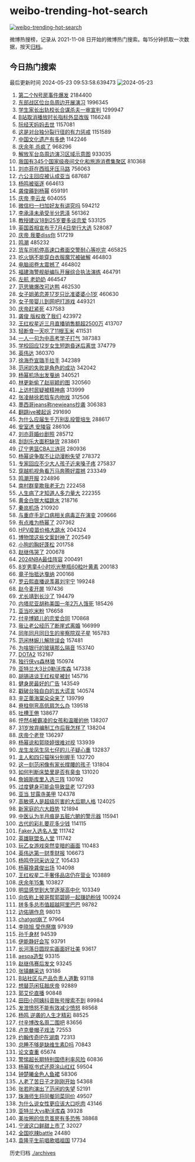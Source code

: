 # weibo-trending-hot-search

[![weibo-trending-hot-search](https://github.com/ameizi/weibo-trending-hot-search/actions/workflows/ci.yml/badge.svg)](https://github.com/ameizi/weibo-trending-hot-search/actions/workflows/ci.yml)

微博热搜榜，记录从 2021-11-08 日开始的微博热门搜索。每15分钟抓取一次数据，按天[归档](./archives)。

## 今日热门搜索

<!-- BEGIN --> 
最后更新时间 2024-05-23 09:53:58.639473 
![2024-05-23](https://imgs-storage.s3.us-east-005.backblazeb2.com/20240523/2024-05-23.png?versionId=4_z8fbbed132d73df8689c40f13_f11047d875b27b263_d20240523_m015358_c005_v0501000_t0035_u01716429238589) 
1. [第二个N号房事件爆发](https://s.weibo.com/weibo?q=%23%E7%AC%AC%E4%BA%8C%E4%B8%AAN%E5%8F%B7%E6%88%BF%E4%BA%8B%E4%BB%B6%E7%88%86%E5%8F%91%23&t=31&band_rank=1&Refer=top) 2184400
1. [东部战区位台岛周边开展演习](https://s.weibo.com/weibo?q=%23%E4%B8%9C%E9%83%A8%E6%88%98%E5%8C%BA%E4%BD%8D%E5%8F%B0%E5%B2%9B%E5%91%A8%E8%BE%B9%E5%BC%80%E5%B1%95%E6%BC%94%E4%B9%A0%23&t=31&band_rank=1&Refer=top) 1996345
1. [学生家长出轨校长合谋杀夫一审宣判](https://s.weibo.com/weibo?q=%23%E5%AD%A6%E7%94%9F%E5%AE%B6%E9%95%BF%E5%87%BA%E8%BD%A8%E6%A0%A1%E9%95%BF%E5%90%88%E8%B0%8B%E6%9D%80%E5%A4%AB%E4%B8%80%E5%AE%A1%E5%AE%A3%E5%88%A4%23&t=31&band_rank=2&Refer=top) 1299947
1. [B站取消播放时长指标外显改版](https://s.weibo.com/weibo?q=%23B%E7%AB%99%E5%8F%96%E6%B6%88%E6%92%AD%E6%94%BE%E6%97%B6%E9%95%BF%E6%8C%87%E6%A0%87%E5%A4%96%E6%98%BE%E6%94%B9%E7%89%88%23&t=31&band_rank=1&Refer=top) 1166248
1. [阮经天妈妈去世](https://s.weibo.com/weibo?q=%23%E9%98%AE%E7%BB%8F%E5%A4%A9%E5%A6%88%E5%A6%88%E5%8E%BB%E4%B8%96%23&t=31&band_rank=4&Refer=top) 1157081
1. [这是对台独分裂行径的有力惩戒](https://s.weibo.com/weibo?q=%23%E8%BF%99%E6%98%AF%E5%AF%B9%E5%8F%B0%E7%8B%AC%E5%88%86%E8%A3%82%E8%A1%8C%E5%BE%84%E7%9A%84%E6%9C%89%E5%8A%9B%E6%83%A9%E6%88%92%23&t=31&band_rank=2&Refer=top) 1151589
1. [中国文化遗产有多绝](https://s.weibo.com/weibo?q=%23%E4%B8%AD%E5%9B%BD%E6%96%87%E5%8C%96%E9%81%97%E4%BA%A7%E6%9C%89%E5%A4%9A%E7%BB%9D%23&t=31&band_rank=3&Refer=top) 1142246
1. [庆余年 杀疯了](https://s.weibo.com/weibo?q=%E5%BA%86%E4%BD%99%E5%B9%B4%20%E6%9D%80%E7%96%AF%E4%BA%86&t=31&band_rank=2&Refer=top) 968296
1. [解放军台岛周边演习区域示意图](https://s.weibo.com/weibo?q=%23%E8%A7%A3%E6%94%BE%E5%86%9B%E5%8F%B0%E5%B2%9B%E5%91%A8%E8%BE%B9%E6%BC%94%E4%B9%A0%E5%8C%BA%E5%9F%9F%E7%A4%BA%E6%84%8F%E5%9B%BE%23&t=31&band_rank=5&Refer=top) 933035
1. [我国有345个国家级夜间文化和旅游消费集聚区](https://s.weibo.com/weibo?q=%23%E6%88%91%E5%9B%BD%E6%9C%89345%E4%B8%AA%E5%9B%BD%E5%AE%B6%E7%BA%A7%E5%A4%9C%E9%97%B4%E6%96%87%E5%8C%96%E5%92%8C%E6%97%85%E6%B8%B8%E6%B6%88%E8%B4%B9%E9%9B%86%E8%81%9A%E5%8C%BA%23&t=31&band_rank=3&Refer=top) 810368
1. [刘亦菲在西班牙压马路](https://s.weibo.com/weibo?q=%23%E5%88%98%E4%BA%A6%E8%8F%B2%E5%9C%A8%E8%A5%BF%E7%8F%AD%E7%89%99%E5%8E%8B%E9%A9%AC%E8%B7%AF%23&t=31&band_rank=4&Refer=top) 756063
1. [六公主回应被认成亚当](https://s.weibo.com/weibo?q=%23%E5%85%AD%E5%85%AC%E4%B8%BB%E5%9B%9E%E5%BA%94%E8%A2%AB%E8%AE%A4%E6%88%90%E4%BA%9A%E5%BD%93%23&t=31&band_rank=4&Refer=top) 687687
1. [杨鸣被驱逐](https://s.weibo.com/weibo?q=%E6%9D%A8%E9%B8%A3%E8%A2%AB%E9%A9%B1%E9%80%90&t=31&band_rank=5&Refer=top) 664613
1. [龚俊薅到杨幂](https://s.weibo.com/weibo?q=%E9%BE%9A%E4%BF%8A%E8%96%85%E5%88%B0%E6%9D%A8%E5%B9%82&t=31&band_rank=7&Refer=top) 659191
1. [庆帝 李云龙](https://s.weibo.com/weibo?q=%E5%BA%86%E5%B8%9D%20%E6%9D%8E%E4%BA%91%E9%BE%99&t=31&band_rank=31&Refer=top) 604055
1. [微信扫一扫加好友有讲究吗](https://s.weibo.com/weibo?q=%23%E5%BE%AE%E4%BF%A1%E6%89%AB%E4%B8%80%E6%89%AB%E5%8A%A0%E5%A5%BD%E5%8F%8B%E6%9C%89%E8%AE%B2%E7%A9%B6%E5%90%97%23&t=31&band_rank=6&Refer=top) 594212
1. [李承泽未承受半分恩泽](https://s.weibo.com/weibo?q=%E6%9D%8E%E6%89%BF%E6%B3%BD%E6%9C%AA%E6%89%BF%E5%8F%97%E5%8D%8A%E5%88%86%E6%81%A9%E6%B3%BD&t=31&band_rank=44&Refer=top) 561362
1. [教授建议18到25岁要多谈恋爱](https://s.weibo.com/weibo?q=%23%E6%95%99%E6%8E%88%E5%BB%BA%E8%AE%AE18%E5%88%B025%E5%B2%81%E8%A6%81%E5%A4%9A%E8%B0%88%E6%81%8B%E7%88%B1%23&t=31&band_rank=18&Refer=top) 533125
1. [英国首相宣布于7月4日举行大选](https://s.weibo.com/weibo?q=%23%E8%8B%B1%E5%9B%BD%E9%A6%96%E7%9B%B8%E5%AE%A3%E5%B8%83%E4%BA%8E7%E6%9C%884%E6%97%A5%E4%B8%BE%E8%A1%8C%E5%A4%A7%E9%80%89%23&t=31&band_rank=8&Refer=top) 528087
1. [庆帝 我要diss你](https://s.weibo.com/weibo?q=%E5%BA%86%E5%B8%9D%20%E6%88%91%E8%A6%81diss%E4%BD%A0&t=31&band_rank=7&Refer=top) 517219
1. [鸣潮](https://s.weibo.com/weibo?q=%23%E9%B8%A3%E6%BD%AE%23&t=31&band_rank=17&Refer=top) 485232
1. [货车司机停高速口煮面交警耐心等吃完](https://s.weibo.com/weibo?q=%23%E8%B4%A7%E8%BD%A6%E5%8F%B8%E6%9C%BA%E5%81%9C%E9%AB%98%E9%80%9F%E5%8F%A3%E7%85%AE%E9%9D%A2%E4%BA%A4%E8%AD%A6%E8%80%90%E5%BF%83%E7%AD%89%E5%90%83%E5%AE%8C%23&t=31&band_rank=30&Refer=top) 465825
1. [吃火锅不能穿白衣服魔咒被破解](https://s.weibo.com/weibo?q=%23%E5%90%83%E7%81%AB%E9%94%85%E4%B8%8D%E8%83%BD%E7%A9%BF%E7%99%BD%E8%A1%A3%E6%9C%8D%E9%AD%94%E5%92%92%E8%A2%AB%E7%A0%B4%E8%A7%A3%23&t=31&band_rank=10&Refer=top) 464803
1. [电脑阅卷太震撼了](https://s.weibo.com/weibo?q=%E7%94%B5%E8%84%91%E9%98%85%E5%8D%B7%E5%A4%AA%E9%9C%87%E6%92%BC%E4%BA%86&t=31&band_rank=20&Refer=top) 464802
1. [福建海警舰艇编队开展综合执法演练](https://s.weibo.com/weibo?q=%23%E7%A6%8F%E5%BB%BA%E6%B5%B7%E8%AD%A6%E8%88%B0%E8%89%87%E7%BC%96%E9%98%9F%E5%BC%80%E5%B1%95%E7%BB%BC%E5%90%88%E6%89%A7%E6%B3%95%E6%BC%94%E7%BB%83%23&t=31&band_rank=12&Refer=top) 464791
1. [左航 老奶奶](https://s.weibo.com/weibo?q=%E5%B7%A6%E8%88%AA%20%E8%80%81%E5%A5%B6%E5%A5%B6&t=31&band_rank=28&Refer=top) 464547
1. [范思辙爆改可达鸭](https://s.weibo.com/weibo?q=%23%E8%8C%83%E6%80%9D%E8%BE%99%E7%88%86%E6%94%B9%E5%8F%AF%E8%BE%BE%E9%B8%AD%23&t=31&band_rank=12&Refer=top) 462530
1. [女子姐弟恋差17岁只比准婆婆小1岁](https://s.weibo.com/weibo?q=%23%E5%A5%B3%E5%AD%90%E5%A7%90%E5%BC%9F%E6%81%8B%E5%B7%AE17%E5%B2%81%E5%8F%AA%E6%AF%94%E5%87%86%E5%A9%86%E5%A9%86%E5%B0%8F1%E5%B2%81%23&t=31&band_rank=9&Refer=top) 460630
1. [女子带婴儿到网吧打游戏](https://s.weibo.com/weibo?q=%23%E5%A5%B3%E5%AD%90%E5%B8%A6%E5%A9%B4%E5%84%BF%E5%88%B0%E7%BD%91%E5%90%A7%E6%89%93%E6%B8%B8%E6%88%8F%23&t=31&band_rank=35&Refer=top) 449321
1. [庆帝赶紧死](https://s.weibo.com/weibo?q=%E5%BA%86%E5%B8%9D%E8%B5%B6%E7%B4%A7%E6%AD%BB&t=31&band_rank=8&Refer=top) 437583
1. [龚俊 版权救了我们](https://s.weibo.com/weibo?q=%E9%BE%9A%E4%BF%8A%20%E7%89%88%E6%9D%83%E6%95%91%E4%BA%86%E6%88%91%E4%BB%AC&t=31&band_rank=13&Refer=top) 423972
1. [王红权星近三月直播销售额超2500万](https://s.weibo.com/weibo?q=%23%E7%8E%8B%E7%BA%A2%E6%9D%83%E6%98%9F%E8%BF%91%E4%B8%89%E6%9C%88%E7%9B%B4%E6%92%AD%E9%94%80%E5%94%AE%E9%A2%9D%E8%B6%852500%E4%B8%87%23&t=31&band_rank=32&Refer=top) 413707
1. [轻断食一天吃了11根玉米](https://s.weibo.com/weibo?q=%23%E8%BD%BB%E6%96%AD%E9%A3%9F%E4%B8%80%E5%A4%A9%E5%90%83%E4%BA%8611%E6%A0%B9%E7%8E%89%E7%B1%B3%23&t=31&band_rank=11&Refer=top) 411531
1. [一人一句为中高考学子打气](https://s.weibo.com/weibo?q=%23%E4%B8%80%E4%BA%BA%E4%B8%80%E5%8F%A5%E4%B8%BA%E4%B8%AD%E9%AB%98%E8%80%83%E5%AD%A6%E5%AD%90%E6%89%93%E6%B0%94%23&t=31&band_rank=10&Refer=top) 387383
1. [学校回应12岁女生短跑昏迷后离世](https://s.weibo.com/weibo?q=%23%E5%AD%A6%E6%A0%A1%E5%9B%9E%E5%BA%9412%E5%B2%81%E5%A5%B3%E7%94%9F%E7%9F%AD%E8%B7%91%E6%98%8F%E8%BF%B7%E5%90%8E%E7%A6%BB%E4%B8%96%23&t=31&band_rank=16&Refer=top) 374779
1. [英伟达](https://s.weibo.com/weibo?q=%E8%8B%B1%E4%BC%9F%E8%BE%BE&t=31&band_rank=24&Refer=top) 360370
1. [徐海乔宣璐手拉手](https://s.weibo.com/weibo?q=%E5%BE%90%E6%B5%B7%E4%B9%94%E5%AE%A3%E7%92%90%E6%89%8B%E6%8B%89%E6%89%8B&t=31&band_rank=12&Refer=top) 342389
1. [范闲的失败是角色的成功](https://s.weibo.com/weibo?q=%23%E8%8C%83%E9%97%B2%E7%9A%84%E5%A4%B1%E8%B4%A5%E6%98%AF%E8%A7%92%E8%89%B2%E7%9A%84%E6%88%90%E5%8A%9F%23&t=31&band_rank=13&Refer=top) 342042
1. [杨幂机场出发戛纳](https://s.weibo.com/weibo?q=%23%E6%9D%A8%E5%B9%82%E6%9C%BA%E5%9C%BA%E5%87%BA%E5%8F%91%E6%88%9B%E7%BA%B3%23&t=31&band_rank=31&Refer=top) 340521
1. [林更新偷了赵丽颖的图](https://s.weibo.com/weibo?q=%23%E6%9E%97%E6%9B%B4%E6%96%B0%E5%81%B7%E4%BA%86%E8%B5%B5%E4%B8%BD%E9%A2%96%E7%9A%84%E5%9B%BE%23&t=31&band_rank=24&Refer=top) 320560
1. [上访村民疑被精神病](https://s.weibo.com/weibo?q=%23%E4%B8%8A%E8%AE%BF%E6%9D%91%E6%B0%91%E7%96%91%E8%A2%AB%E7%B2%BE%E7%A5%9E%E7%97%85%23&t=31&band_rank=18&Refer=top) 313999
1. [张凌赫徐若晗车内吻戏](https://s.weibo.com/weibo?q=%23%E5%BC%A0%E5%87%8C%E8%B5%AB%E5%BE%90%E8%8B%A5%E6%99%97%E8%BD%A6%E5%86%85%E5%90%BB%E6%88%8F%23&t=31&band_rank=14&Refer=top) 312506
1. [墨西哥jeans称newjeans抄袭](https://s.weibo.com/weibo?q=%E5%A2%A8%E8%A5%BF%E5%93%A5jeans%E7%A7%B0newjeans%E6%8A%84%E8%A2%AD&t=31&band_rank=19&Refer=top) 306383
1. [翻跳ive被起诉](https://s.weibo.com/weibo?q=%23%E7%BF%BB%E8%B7%B3ive%E8%A2%AB%E8%B5%B7%E8%AF%89%23&t=31&band_rank=28&Refer=top) 291690
1. [为什么应届生千万别乱投管培生](https://s.weibo.com/weibo?q=%23%E4%B8%BA%E4%BB%80%E4%B9%88%E5%BA%94%E5%B1%8A%E7%94%9F%E5%8D%83%E4%B8%87%E5%88%AB%E4%B9%B1%E6%8A%95%E7%AE%A1%E5%9F%B9%E7%94%9F%23&t=31&band_rank=36&Refer=top) 288617
1. [安室透 安陵容](https://s.weibo.com/weibo?q=%E5%AE%89%E5%AE%A4%E9%80%8F%20%E5%AE%89%E9%99%B5%E5%AE%B9&t=31&band_rank=15&Refer=top) 286106
1. [刘亦菲婚纱剧照](https://s.weibo.com/weibo?q=%23%E5%88%98%E4%BA%A6%E8%8F%B2%E5%A9%9A%E7%BA%B1%E5%89%A7%E7%85%A7%23&t=31&band_rank=24&Refer=top) 285712
1. [刮刮乐大面积缺货](https://s.weibo.com/weibo?q=%23%E5%88%AE%E5%88%AE%E4%B9%90%E5%A4%A7%E9%9D%A2%E7%A7%AF%E7%BC%BA%E8%B4%A7%23&t=31&band_rank=19&Refer=top) 283861
1. [辽宁男篮CBA三连冠](https://s.weibo.com/weibo?q=%23%E8%BE%BD%E5%AE%81%E7%94%B7%E7%AF%AECBA%E4%B8%89%E8%BF%9E%E5%86%A0%23&t=31&band_rank=16&Refer=top) 280936
1. [杨幂说争取不让动漫粉失望](https://s.weibo.com/weibo?q=%23%E6%9D%A8%E5%B9%82%E8%AF%B4%E4%BA%89%E5%8F%96%E4%B8%8D%E8%AE%A9%E5%8A%A8%E6%BC%AB%E7%B2%89%E5%A4%B1%E6%9C%9B%23&t=31&band_rank=17&Refer=top) 278372
1. [专家回应不少大人孩子近来嗓子疼](https://s.weibo.com/weibo?q=%23%E4%B8%93%E5%AE%B6%E5%9B%9E%E5%BA%94%E4%B8%8D%E5%B0%91%E5%A4%A7%E4%BA%BA%E5%AD%A9%E5%AD%90%E8%BF%91%E6%9D%A5%E5%97%93%E5%AD%90%E7%96%BC%23&t=31&band_rank=32&Refer=top) 275837
1. [穿越机视角看万马奔腾好震撼](https://s.weibo.com/weibo?q=%23%E7%A9%BF%E8%B6%8A%E6%9C%BA%E8%A7%86%E8%A7%92%E7%9C%8B%E4%B8%87%E9%A9%AC%E5%A5%94%E8%85%BE%E5%A5%BD%E9%9C%87%E6%92%BC%23&t=31&band_rank=25&Refer=top) 233349
1. [鸣潮开服](https://s.weibo.com/weibo?q=%E9%B8%A3%E6%BD%AE%E5%BC%80%E6%9C%8D&t=31&band_rank=27&Refer=top) 224896
1. [南村群童欺我老无力](https://s.weibo.com/weibo?q=%E5%8D%97%E6%9D%91%E7%BE%A4%E7%AB%A5%E6%AC%BA%E6%88%91%E8%80%81%E6%97%A0%E5%8A%9B&t=31&band_rank=28&Refer=top) 222458
1. [人生病了才知道人多力量大](https://s.weibo.com/weibo?q=%E4%BA%BA%E7%94%9F%E7%97%85%E4%BA%86%E6%89%8D%E7%9F%A5%E9%81%93%E4%BA%BA%E5%A4%9A%E5%8A%9B%E9%87%8F%E5%A4%A7&t=31&band_rank=34&Refer=top) 222355
1. [黄金白银大幅跳水](https://s.weibo.com/weibo?q=%23%E9%BB%84%E9%87%91%E7%99%BD%E9%93%B6%E5%A4%A7%E5%B9%85%E8%B7%B3%E6%B0%B4%23&t=31&band_rank=29&Refer=top) 218716
1. [秦岚机场](https://s.weibo.com/weibo?q=%E7%A7%A6%E5%B2%9A%E6%9C%BA%E5%9C%BA&t=31&band_rank=31&Refer=top) 210920
1. [与重症手足口病相关病毒正在演变](https://s.weibo.com/weibo?q=%23%E4%B8%8E%E9%87%8D%E7%97%87%E6%89%8B%E8%B6%B3%E5%8F%A3%E7%97%85%E7%9B%B8%E5%85%B3%E7%97%85%E6%AF%92%E6%AD%A3%E5%9C%A8%E6%BC%94%E5%8F%98%23&t=31&band_rank=18&Refer=top) 209666
1. [有点难为杨幂了](https://s.weibo.com/weibo?q=%23%E6%9C%89%E7%82%B9%E9%9A%BE%E4%B8%BA%E6%9D%A8%E5%B9%82%E4%BA%86%23&t=31&band_rank=26&Refer=top) 207362
1. [HPV疫苗价格大跳水](https://s.weibo.com/weibo?q=%23HPV%E7%96%AB%E8%8B%97%E4%BB%B7%E6%A0%BC%E5%A4%A7%E8%B7%B3%E6%B0%B4%23&t=31&band_rank=19&Refer=top) 204324
1. [博物馆这些文案封神了](https://s.weibo.com/weibo?q=%23%E5%8D%9A%E7%89%A9%E9%A6%86%E8%BF%99%E4%BA%9B%E6%96%87%E6%A1%88%E5%B0%81%E7%A5%9E%E4%BA%86%23&t=31&band_rank=30&Refer=top) 202549
1. [小狗的胸好蓬松](https://s.weibo.com/weibo?q=%E5%B0%8F%E7%8B%97%E7%9A%84%E8%83%B8%E5%A5%BD%E8%93%AC%E6%9D%BE&t=31&band_rank=32&Refer=top) 201758
1. [赵继伟哭了](https://s.weibo.com/weibo?q=%23%E8%B5%B5%E7%BB%A7%E4%BC%9F%E5%93%AD%E4%BA%86%23&t=31&band_rank=20&Refer=top) 200678
1. [2024NBA最佳阵容](https://s.weibo.com/weibo?q=%232024NBA%E6%9C%80%E4%BD%B3%E9%98%B5%E5%AE%B9%23&t=31&band_rank=32&Refer=top) 200491
1. [8岁男童4小时吃光整瓶60粒叶黄素](https://s.weibo.com/weibo?q=%238%E5%B2%81%E7%94%B7%E7%AB%A54%E5%B0%8F%E6%97%B6%E5%90%83%E5%85%89%E6%95%B4%E7%93%B660%E7%B2%92%E5%8F%B6%E9%BB%84%E7%B4%A0%23&t=31&band_rank=21&Refer=top) 200183
1. [章子怡抵达戛纳](https://s.weibo.com/weibo?q=%23%E7%AB%A0%E5%AD%90%E6%80%A1%E6%8A%B5%E8%BE%BE%E6%88%9B%E7%BA%B3%23&t=31&band_rank=22&Refer=top) 200168
1. [罗云熙直播说羡慕刘宇宁](https://s.weibo.com/weibo?q=%23%E7%BD%97%E4%BA%91%E7%86%99%E7%9B%B4%E6%92%AD%E8%AF%B4%E7%BE%A1%E6%85%95%E5%88%98%E5%AE%87%E5%AE%81%23&t=31&band_rank=23&Refer=top) 199248
1. [赵今麦开屏](https://s.weibo.com/weibo?q=%23%E8%B5%B5%E4%BB%8A%E9%BA%A6%E5%BC%80%E5%B1%8F%23&t=31&band_rank=32&Refer=top) 197436
1. [尤长靖到长沙了](https://s.weibo.com/weibo?q=%23%E5%B0%A4%E9%95%BF%E9%9D%96%E5%88%B0%E9%95%BF%E6%B2%99%E4%BA%86%23&t=31&band_rank=33&Refer=top) 194479
1. [内塔尼亚胡称美国一年2万人饿死](https://s.weibo.com/weibo?q=%23%E5%86%85%E5%A1%94%E5%B0%BC%E4%BA%9A%E8%83%A1%E7%A7%B0%E7%BE%8E%E5%9B%BD%E4%B8%80%E5%B9%B42%E4%B8%87%E4%BA%BA%E9%A5%BF%E6%AD%BB%23&t=31&band_rank=26&Refer=top) 185426
1. [亚当吃米粉](https://s.weibo.com/weibo?q=%E4%BA%9A%E5%BD%93%E5%90%83%E7%B1%B3%E7%B2%89&t=31&band_rank=25&Refer=top) 176658
1. [付辛博颖儿的恋爱合同](https://s.weibo.com/weibo?q=%23%E4%BB%98%E8%BE%9B%E5%8D%9A%E9%A2%96%E5%84%BF%E7%9A%84%E6%81%8B%E7%88%B1%E5%90%88%E5%90%8C%23&t=31&band_rank=28&Refer=top) 170868
1. [我让老公经历了断崖式离婚](https://s.weibo.com/weibo?q=%23%E6%88%91%E8%AE%A9%E8%80%81%E5%85%AC%E7%BB%8F%E5%8E%86%E4%BA%86%E6%96%AD%E5%B4%96%E5%BC%8F%E7%A6%BB%E5%A9%9A%23&t=31&band_rank=27&Refer=top) 166999
1. [同年同月同日生的鉴察院双子星](https://s.weibo.com/weibo?q=%E5%90%8C%E5%B9%B4%E5%90%8C%E6%9C%88%E5%90%8C%E6%97%A5%E7%94%9F%E7%9A%84%E9%89%B4%E5%AF%9F%E9%99%A2%E5%8F%8C%E5%AD%90%E6%98%9F&t=31&band_rank=47&Refer=top) 165783
1. [范闲林婉儿解除误会](https://s.weibo.com/weibo?q=%E8%8C%83%E9%97%B2%E6%9E%97%E5%A9%89%E5%84%BF%E8%A7%A3%E9%99%A4%E8%AF%AF%E4%BC%9A&t=31&band_rank=37&Refer=top) 157481
1. [为啥银行的玻璃那么隔音](https://s.weibo.com/weibo?q=%23%E4%B8%BA%E5%95%A5%E9%93%B6%E8%A1%8C%E7%9A%84%E7%8E%BB%E7%92%83%E9%82%A3%E4%B9%88%E9%9A%94%E9%9F%B3%23&t=31&band_rank=39&Refer=top) 153740
1. [DOTA2](https://s.weibo.com/weibo?q=DOTA2&t=31&band_rank=40&Refer=top) 152167
1. [独行侠vs森林狼](https://s.weibo.com/weibo?q=%23%E7%8B%AC%E8%A1%8C%E4%BE%A0vs%E6%A3%AE%E6%9E%97%E7%8B%BC%23&t=31&band_rank=41&Refer=top) 150974
1. [亚特兰大3比0勒沃库森](https://s.weibo.com/weibo?q=%23%E4%BA%9A%E7%89%B9%E5%85%B0%E5%A4%A73%E6%AF%940%E5%8B%92%E6%B2%83%E5%BA%93%E6%A3%AE%23&t=31&band_rank=19&Refer=top) 147338
1. [胡锡进谈王红权星被封](https://s.weibo.com/weibo?q=%23%E8%83%A1%E9%94%A1%E8%BF%9B%E8%B0%88%E7%8E%8B%E7%BA%A2%E6%9D%83%E6%98%9F%E8%A2%AB%E5%B0%81%23&t=31&band_rank=40&Refer=top) 145716
1. [健身房最好的广告](https://s.weibo.com/weibo?q=%E5%81%A5%E8%BA%AB%E6%88%BF%E6%9C%80%E5%A5%BD%E7%9A%84%E5%B9%BF%E5%91%8A&t=31&band_rank=38&Refer=top) 143549
1. [戳破台独自白的五大谎言](https://s.weibo.com/weibo?q=%23%E6%88%B3%E7%A0%B4%E5%8F%B0%E7%8B%AC%E8%87%AA%E7%99%BD%E7%9A%84%E4%BA%94%E5%A4%A7%E8%B0%8E%E8%A8%80%23&t=31&band_rank=25&Refer=top) 140574
1. [辛芷蕾海棠朵朵来了](https://s.weibo.com/weibo?q=%23%E8%BE%9B%E8%8A%B7%E8%95%BE%E6%B5%B7%E6%A3%A0%E6%9C%B5%E6%9C%B5%E6%9D%A5%E4%BA%86%23&t=31&band_rank=24&Refer=top) 139799
1. [脊柱侧弯高低肩怎么办](https://s.weibo.com/weibo?q=%23%E8%84%8A%E6%9F%B1%E4%BE%A7%E5%BC%AF%E9%AB%98%E4%BD%8E%E8%82%A9%E6%80%8E%E4%B9%88%E5%8A%9E%23&t=31&band_rank=30&Refer=top) 139518
1. [吐槽王倦](https://s.weibo.com/weibo?q=%23%E5%90%90%E6%A7%BD%E7%8E%8B%E5%80%A6%23&t=31&band_rank=44&Refer=top) 138677
1. [怦然4被霸凌的女孩和温暖的他](https://s.weibo.com/weibo?q=%23%E6%80%A6%E7%84%B64%E8%A2%AB%E9%9C%B8%E5%87%8C%E7%9A%84%E5%A5%B3%E5%AD%A9%E5%92%8C%E6%B8%A9%E6%9A%96%E7%9A%84%E4%BB%96%23&t=31&band_rank=29&Refer=top) 138207
1. [31岁放弃编制工作后我怎样了](https://s.weibo.com/weibo?q=%2331%E5%B2%81%E6%94%BE%E5%BC%83%E7%BC%96%E5%88%B6%E5%B7%A5%E4%BD%9C%E5%90%8E%E6%88%91%E6%80%8E%E6%A0%B7%E4%BA%86%23&t=31&band_rank=45&Refer=top) 138204
1. [庆帝个老登](https://s.weibo.com/weibo?q=%E5%BA%86%E5%B8%9D%E4%B8%AA%E8%80%81%E7%99%BB&t=31&band_rank=30&Refer=top) 136297
1. [杨幂说和郭晓婷很难对视](https://s.weibo.com/weibo?q=%23%E6%9D%A8%E5%B9%82%E8%AF%B4%E5%92%8C%E9%83%AD%E6%99%93%E5%A9%B7%E5%BE%88%E9%9A%BE%E5%AF%B9%E8%A7%86%23&t=31&band_rank=31&Refer=top) 133939
1. [龙生龙凤生凤七仔的儿子疑心重](https://s.weibo.com/weibo?q=%23%E9%BE%99%E7%94%9F%E9%BE%99%E5%87%A4%E7%94%9F%E5%87%A4%E4%B8%83%E4%BB%94%E7%9A%84%E5%84%BF%E5%AD%90%E7%96%91%E5%BF%83%E9%87%8D%23&t=31&band_rank=21&Refer=top) 132837
1. [主人和四只猫咪分别握手](https://s.weibo.com/weibo?q=%E4%B8%BB%E4%BA%BA%E5%92%8C%E5%9B%9B%E5%8F%AA%E7%8C%AB%E5%92%AA%E5%88%86%E5%88%AB%E6%8F%A1%E6%89%8B&t=31&band_rank=47&Refer=top) 132720
1. [这一刻范闲像有家长撑腰的孩子](https://s.weibo.com/weibo?q=%23%E8%BF%99%E4%B8%80%E5%88%BB%E8%8C%83%E9%97%B2%E5%83%8F%E6%9C%89%E5%AE%B6%E9%95%BF%E6%92%91%E8%85%B0%E7%9A%84%E5%AD%A9%E5%AD%90%23&t=31&band_rank=32&Refer=top) 131804
1. [如何判断床垫里是否有臭虫](https://s.weibo.com/weibo?q=%E5%A6%82%E4%BD%95%E5%88%A4%E6%96%AD%E5%BA%8A%E5%9E%AB%E9%87%8C%E6%98%AF%E5%90%A6%E6%9C%89%E8%87%AD%E8%99%AB&t=31&band_rank=40&Refer=top) 131020
1. [詹姆斯库里入选三阵](https://s.weibo.com/weibo?q=%23%E8%A9%B9%E5%A7%86%E6%96%AF%E5%BA%93%E9%87%8C%E5%85%A5%E9%80%89%E4%B8%89%E9%98%B5%23&t=31&band_rank=48&Refer=top) 130192
1. [过度健身可能会导致显老](https://s.weibo.com/weibo?q=%23%E8%BF%87%E5%BA%A6%E5%81%A5%E8%BA%AB%E5%8F%AF%E8%83%BD%E4%BC%9A%E5%AF%BC%E8%87%B4%E6%98%BE%E8%80%81%23&t=31&band_rank=45&Refer=top) 127293
1. [亚当 甘露寺美甲](https://s.weibo.com/weibo?q=%E4%BA%9A%E5%BD%93%20%E7%94%98%E9%9C%B2%E5%AF%BA%E7%BE%8E%E7%94%B2&t=31&band_rank=33&Refer=top) 124378
1. [高敏感人是超级厉害的大后期人格](https://s.weibo.com/weibo?q=%E9%AB%98%E6%95%8F%E6%84%9F%E4%BA%BA%E6%98%AF%E8%B6%85%E7%BA%A7%E5%8E%89%E5%AE%B3%E7%9A%84%E5%A4%A7%E5%90%8E%E6%9C%9F%E4%BA%BA%E6%A0%BC&t=31&band_rank=46&Refer=top) 124025
1. [新家庭的六大趋势](https://s.weibo.com/weibo?q=%23%E6%96%B0%E5%AE%B6%E5%BA%AD%E7%9A%84%E5%85%AD%E5%A4%A7%E8%B6%8B%E5%8A%BF%23&t=31&band_rank=49&Refer=top) 121894
1. [中医认为半月痕是五脏六腑的警示器](https://s.weibo.com/weibo?q=%23%E4%B8%AD%E5%8C%BB%E8%AE%A4%E4%B8%BA%E5%8D%8A%E6%9C%88%E7%97%95%E6%98%AF%E4%BA%94%E8%84%8F%E5%85%AD%E8%85%91%E7%9A%84%E8%AD%A6%E7%A4%BA%E5%99%A8%23&t=31&band_rank=34&Refer=top) 115941
1. [古代的彩礼要花多少钱](https://s.weibo.com/weibo?q=%23%E5%8F%A4%E4%BB%A3%E7%9A%84%E5%BD%A9%E7%A4%BC%E8%A6%81%E8%8A%B1%E5%A4%9A%E5%B0%91%E9%92%B1%23&t=31&band_rank=50&Refer=top) 114115
1. [Faker入选名人堂](https://s.weibo.com/weibo?q=%23Faker%E5%85%A5%E9%80%89%E5%90%8D%E4%BA%BA%E5%A0%82%23&t=31&band_rank=47&Refer=top) 111742
1. [英雄联盟名人堂](https://s.weibo.com/weibo?q=%E8%8B%B1%E9%9B%84%E8%81%94%E7%9B%9F%E5%90%8D%E4%BA%BA%E5%A0%82&t=31&band_rank=44&Refer=top) 111742
1. [玩乙女游戏突然变暗的画面](https://s.weibo.com/weibo?q=%E7%8E%A9%E4%B9%99%E5%A5%B3%E6%B8%B8%E6%88%8F%E7%AA%81%E7%84%B6%E5%8F%98%E6%9A%97%E7%9A%84%E7%94%BB%E9%9D%A2&t=31&band_rank=35&Refer=top) 110483
1. [英伟达第一财季财报](https://s.weibo.com/weibo?q=%23%E8%8B%B1%E4%BC%9F%E8%BE%BE%E7%AC%AC%E4%B8%80%E8%B4%A2%E5%AD%A3%E8%B4%A2%E6%8A%A5%23&t=31&band_rank=35&Refer=top) 106673
1. [杨鸣夺冠采访没了](https://s.weibo.com/weibo?q=%23%E6%9D%A8%E9%B8%A3%E5%A4%BA%E5%86%A0%E9%87%87%E8%AE%BF%E6%B2%A1%E4%BA%86%23&t=31&band_rank=35&Refer=top) 105433
1. [杨幂挽龚俊出场](https://s.weibo.com/weibo?q=%23%E6%9D%A8%E5%B9%82%E6%8C%BD%E9%BE%9A%E4%BF%8A%E5%87%BA%E5%9C%BA%23&t=31&band_rank=36&Refer=top) 104098
1. [王红权星二手奢侈品店仍在营业](https://s.weibo.com/weibo?q=%23%E7%8E%8B%E7%BA%A2%E6%9D%83%E6%98%9F%E4%BA%8C%E6%89%8B%E5%A5%A2%E4%BE%88%E5%93%81%E5%BA%97%E4%BB%8D%E5%9C%A8%E8%90%A5%E4%B8%9A%23&t=31&band_rank=27&Refer=top) 103889
1. [庆余年15集](https://s.weibo.com/weibo?q=%E5%BA%86%E4%BD%99%E5%B9%B415%E9%9B%86&t=31&band_rank=37&Refer=top) 103827
1. [明显感觉到大学逐渐高中化](https://s.weibo.com/weibo?q=%23%E6%98%8E%E6%98%BE%E6%84%9F%E8%A7%89%E5%88%B0%E5%A4%A7%E5%AD%A6%E9%80%90%E6%B8%90%E9%AB%98%E4%B8%AD%E5%8C%96%23&t=31&band_rank=38&Refer=top) 103349
1. [向佐称上披哥帮郭碧婷一起赚奶粉钱](https://s.weibo.com/weibo?q=%23%E5%90%91%E4%BD%90%E7%A7%B0%E4%B8%8A%E6%8A%AB%E5%93%A5%E5%B8%AE%E9%83%AD%E7%A2%A7%E5%A9%B7%E4%B8%80%E8%B5%B7%E8%B5%9A%E5%A5%B6%E7%B2%89%E9%92%B1%23&t=31&band_rank=49&Refer=top) 100924
1. [拼多多总市值超越阿里巴巴](https://s.weibo.com/weibo?q=%23%E6%8B%BC%E5%A4%9A%E5%A4%9A%E6%80%BB%E5%B8%82%E5%80%BC%E8%B6%85%E8%B6%8A%E9%98%BF%E9%87%8C%E5%B7%B4%E5%B7%B4%23&t=31&band_rank=46&Refer=top) 98782
1. [边佑锡作息](https://s.weibo.com/weibo?q=%E8%BE%B9%E4%BD%91%E9%94%A1%E4%BD%9C%E6%81%AF&t=31&band_rank=41&Refer=top) 98013
1. [chatgpt崩了](https://s.weibo.com/weibo?q=chatgpt%E5%B4%A9%E4%BA%86&t=31&band_rank=39&Refer=top) 97964
1. [李晓旭 受伤祭旗](https://s.weibo.com/weibo?q=%E6%9D%8E%E6%99%93%E6%97%AD%20%E5%8F%97%E4%BC%A4%E7%A5%AD%E6%97%97&t=31&band_rank=40&Refer=top) 97939
1. [孙千身材](https://s.weibo.com/weibo?q=%23%E5%AD%99%E5%8D%83%E8%BA%AB%E6%9D%90%23&t=31&band_rank=42&Refer=top) 94539
1. [伊能静好会写](https://s.weibo.com/weibo?q=%E4%BC%8A%E8%83%BD%E9%9D%99%E5%A5%BD%E4%BC%9A%E5%86%99&t=31&band_rank=44&Refer=top) 93791
1. [长河落日圆现实画面好壮美](https://s.weibo.com/weibo?q=%23%E9%95%BF%E6%B2%B3%E8%90%BD%E6%97%A5%E5%9C%86%E7%8E%B0%E5%AE%9E%E7%94%BB%E9%9D%A2%E5%A5%BD%E5%A3%AE%E7%BE%8E%23&t=31&band_rank=43&Refer=top) 93617
1. [aespa造型](https://s.weibo.com/weibo?q=aespa%E9%80%A0%E5%9E%8B&t=31&band_rank=46&Refer=top) 93315
1. [赵继伟赛后发文](https://s.weibo.com/weibo?q=%23%E8%B5%B5%E7%BB%A7%E4%BC%9F%E8%B5%9B%E5%90%8E%E5%8F%91%E6%96%87%23&t=31&band_rank=47&Refer=top) 93245
1. [张镇麟采访](https://s.weibo.com/weibo?q=%23%E5%BC%A0%E9%95%87%E9%BA%9F%E9%87%87%E8%AE%BF%23&t=31&band_rank=49&Refer=top) 93186
1. [B站社区与产品负责人道歉](https://s.weibo.com/weibo?q=%23B%E7%AB%99%E7%A4%BE%E5%8C%BA%E4%B8%8E%E4%BA%A7%E5%93%81%E8%B4%9F%E8%B4%A3%E4%BA%BA%E9%81%93%E6%AD%89%23&t=31&band_rank=50&Refer=top) 93118
1. [想替范闲狂敲庆帝](https://s.weibo.com/weibo?q=%23%E6%83%B3%E6%9B%BF%E8%8C%83%E9%97%B2%E7%8B%82%E6%95%B2%E5%BA%86%E5%B8%9D%23&t=31&band_rank=45&Refer=top) 92889
1. [郭艾伦直播](https://s.weibo.com/weibo?q=%E9%83%AD%E8%89%BE%E4%BC%A6%E7%9B%B4%E6%92%AD&t=31&band_rank=48&Refer=top) 90848
1. [田田小阿姨抖音账号搜索不到](https://s.weibo.com/weibo?q=%23%E7%94%B0%E7%94%B0%E5%B0%8F%E9%98%BF%E5%A7%A8%E6%8A%96%E9%9F%B3%E8%B4%A6%E5%8F%B7%E6%90%9C%E7%B4%A2%E4%B8%8D%E5%88%B0%23&t=31&band_rank=49&Refer=top) 89984
1. [发泄愤怒不能有效减少愤怒](https://s.weibo.com/weibo?q=%23%E5%8F%91%E6%B3%84%E6%84%A4%E6%80%92%E4%B8%8D%E8%83%BD%E6%9C%89%E6%95%88%E5%87%8F%E5%B0%91%E6%84%A4%E6%80%92%23&t=31&band_rank=50&Refer=top) 88568
1. [杨鸣 逆袭的人生才精彩](https://s.weibo.com/weibo?q=%E6%9D%A8%E9%B8%A3%20%E9%80%86%E8%A2%AD%E7%9A%84%E4%BA%BA%E7%94%9F%E6%89%8D%E7%B2%BE%E5%BD%A9&t=31&band_rank=50&Refer=top) 88525
1. [付辛博改名周二围吧](https://s.weibo.com/weibo?q=%23%E4%BB%98%E8%BE%9B%E5%8D%9A%E6%94%B9%E5%90%8D%E5%91%A8%E4%BA%8C%E5%9B%B4%E5%90%A7%23&t=31&band_rank=42&Refer=top) 83656
1. [卢克曼帽子戏法](https://s.weibo.com/weibo?q=%23%E5%8D%A2%E5%85%8B%E6%9B%BC%E5%B8%BD%E5%AD%90%E6%88%8F%E6%B3%95%23&t=31&band_rank=42&Refer=top) 72553
1. [约翰传奇IP在湖南](https://s.weibo.com/weibo?q=%23%E7%BA%A6%E7%BF%B0%E4%BC%A0%E5%A5%87IP%E5%9C%A8%E6%B9%96%E5%8D%97%23&t=31&band_rank=48&Refer=top) 72313
1. [总睡不够是缺维生素D吗](https://s.weibo.com/weibo?q=%23%E6%80%BB%E7%9D%A1%E4%B8%8D%E5%A4%9F%E6%98%AF%E7%BC%BA%E7%BB%B4%E7%94%9F%E7%B4%A0D%E5%90%97%23&t=31&band_rank=47&Refer=top) 70843
1. [论文查重](https://s.weibo.com/weibo?q=%E8%AE%BA%E6%96%87%E6%9F%A5%E9%87%8D&t=31&band_rank=50&Refer=top) 65674
1. [警惕超长期特别国债利率风险](https://s.weibo.com/weibo?q=%23%E8%AD%A6%E6%83%95%E8%B6%85%E9%95%BF%E6%9C%9F%E7%89%B9%E5%88%AB%E5%9B%BD%E5%80%BA%E5%88%A9%E7%8E%87%E9%A3%8E%E9%99%A9%23&t=31&band_rank=10&Refer=top) 60836
1. [杨幂抠书式还原涂山红红](https://s.weibo.com/weibo?q=%23%E6%9D%A8%E5%B9%82%E6%8A%A0%E4%B9%A6%E5%BC%8F%E8%BF%98%E5%8E%9F%E6%B6%82%E5%B1%B1%E7%BA%A2%E7%BA%A2%23&t=31&band_rank=43&Refer=top) 59504
1. [钟楚曦金色人鱼裙](https://s.weibo.com/weibo?q=%23%E9%92%9F%E6%A5%9A%E6%9B%A6%E9%87%91%E8%89%B2%E4%BA%BA%E9%B1%BC%E8%A3%99%23&t=31&band_rank=42&Refer=top) 58306
1. [人老了苦日子才刚刚开始](https://s.weibo.com/weibo?q=%23%E4%BA%BA%E8%80%81%E4%BA%86%E8%8B%A6%E6%97%A5%E5%AD%90%E6%89%8D%E5%88%9A%E5%88%9A%E5%BC%80%E5%A7%8B%23&t=31&band_rank=44&Refer=top) 54368
1. [张若昀演出了范闲的失望](https://s.weibo.com/weibo?q=%23%E5%BC%A0%E8%8B%A5%E6%98%80%E6%BC%94%E5%87%BA%E4%BA%86%E8%8C%83%E9%97%B2%E7%9A%84%E5%A4%B1%E6%9C%9B%23&t=31&band_rank=39&Refer=top) 52191
1. [珠海师生将同餐同菜同价](https://s.weibo.com/weibo?q=%23%E7%8F%A0%E6%B5%B7%E5%B8%88%E7%94%9F%E5%B0%86%E5%90%8C%E9%A4%90%E5%90%8C%E8%8F%9C%E5%90%8C%E4%BB%B7%23&t=31&band_rank=10&Refer=top) 49507
1. [为什么说女性更应该大口吃肉](https://s.weibo.com/weibo?q=%23%E4%B8%BA%E4%BB%80%E4%B9%88%E8%AF%B4%E5%A5%B3%E6%80%A7%E6%9B%B4%E5%BA%94%E8%AF%A5%E5%A4%A7%E5%8F%A3%E5%90%83%E8%82%89%23&t=31&band_rank=35&Refer=top) 43146
1. [亚特兰大vs勒沃库森](https://s.weibo.com/weibo?q=%23%E4%BA%9A%E7%89%B9%E5%85%B0%E5%A4%A7vs%E5%8B%92%E6%B2%83%E5%BA%93%E6%A3%AE%23&t=31&band_rank=34&Refer=top) 39328
1. [美妆圈的信息茧房有多恐怖](https://s.weibo.com/weibo?q=%E7%BE%8E%E5%A6%86%E5%9C%88%E7%9A%84%E4%BF%A1%E6%81%AF%E8%8C%A7%E6%88%BF%E6%9C%89%E5%A4%9A%E6%81%90%E6%80%96&t=31&band_rank=50&Refer=top) 38868
1. [宁波这口鲜甜上市了](https://s.weibo.com/weibo?q=%23%E5%AE%81%E6%B3%A2%E8%BF%99%E5%8F%A3%E9%B2%9C%E7%94%9C%E4%B8%8A%E5%B8%82%E4%BA%86%23&t=31&band_rank=50&Refer=top) 32027
1. [全国吃辣battle](https://s.weibo.com/weibo?q=%23%E5%85%A8%E5%9B%BD%E5%90%83%E8%BE%A3battle%23&t=31&band_rank=47&Refer=top) 24480
1. [袁隆平生前唱歌唱祖国](https://s.weibo.com/weibo?q=%23%E8%A2%81%E9%9A%86%E5%B9%B3%E7%94%9F%E5%89%8D%E5%94%B1%E6%AD%8C%E5%94%B1%E7%A5%96%E5%9B%BD%23&t=31&band_rank=50&Refer=top) 17734
<!-- END -->

历史归档 [./archives](./archives)

